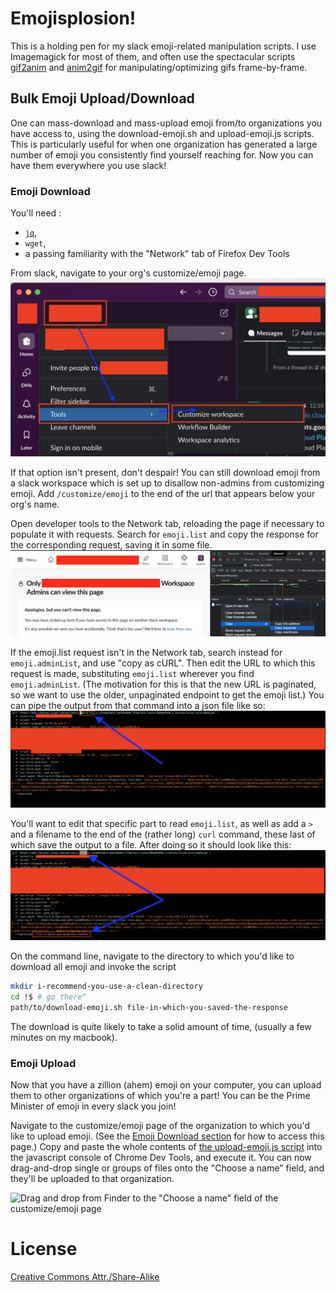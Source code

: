 # Emojisplosion!

This is a holding pen for my slack emoji-related manipulation
scripts. I use Imagemagick for most of them, and often use the
spectacular
scripts [gif2anim](http://www.imagemagick.org/Usage/scripts/gif2anim)
and [anim2gif](http://www.imagemagick.org/Usage/scripts/anim2gif) for
manipulating/optimizing gifs frame-by-frame.

## Bulk Emoji Upload/Download

One can mass-download and mass-upload emoji from/to organizations you
have access to, using the download-emoji.sh and upload-emoji.js
scripts. This is particularly useful for when one organization has
generated a large number of emoji you consistently find yourself
reaching for. Now you can have them everywhere you use slack!

### Emoji Download

You'll need :
- [`jq`](https://stedolan.github.io/jq/),
- `wget`,
- a passing familiarity with the "Network" tab of Firefox Dev Tools

From slack, navigate to your org's customize/emoji page.
![Click "Customize Slack" from the organization dropdown.](docs/images/get-to-customize-emoji-page.png)

If that option isn't present, don't despair! You can still download
emoji from a slack workspace which is set up to disallow non-admins
from customizing emoji. Add `/customize/emoji` to the end of the url
that appears below your org's name.

Open developer tools to the Network tab, reloading the page if necessary to populate it with requests.
Search for `emoji.list` and copy the response for the corresponding request, saving it in some file.
![Copy response from the emoji.list request](docs/images/get-emoji-list-response.png)

If the emoji.list request isn't in the Network tab, search instead for
`emoji.adminList`, and use "copy as cURL". Then edit the URL to which
this request is made, substituting `emoji.list` wherever you find
`emoji.adminList`. (The motivation for this is that the new URL is
paginated, so we want to use the older, unpaginated endpoint to get
the emoji list.) You can pipe the output from that command into a json
file like so:
![Before we edit the curl command it will show emoji.adminList](docs/images/curl-admin-request-with-arrow-of-part-to-edit.png)

You'll want to edit that specific part to read `emoji.list`, as well
as add a `>` and a filename to the end of the (rather long) `curl`
command, these last of which save the output to a file. After doing so
it should look like this:
![After we edit the curl command it will show emoji.list and an output redirection to a file](docs/images/curl-emoji-dot-list-request-with-arrows-of-edited-parts.png)

On the command line, navigate to the directory to which you'd like to download all emoji and invoke the script
```sh
mkdir i-recommend-you-use-a-clean-directory
cd !$ # go there^
path/to/download-emoji.sh file-in-which-you-saved-the-response
```

The download is quite likely to take a solid amount of time, (usually a few minutes on my macbook).

### Emoji Upload

Now that you have a zillion (ahem) emoji on your computer, you can
upload them to other organizations of which you're a part! You can be
the Prime Minister of emoji in every slack you join!

Navigate to the customize/emoji page of the organization to which
you'd like to upload emoji. (See
the [Emoji Download section](#emoji-download) for how to access this
page.) Copy and paste the whole contents
of [the upload-emoji.js script](upload-emoji.js) into the javascript
console of Chrome Dev Tools, and execute it. You can now drag-and-drop
single or groups of files onto the "Choose a name" field, and they'll
be uploaded to that organization.

![Drag and drop from Finder to the "Choose a name" field of the customize/emoji page](docs/images/drag-and-drop-osx.png)



# License

[Creative Commons Attr./Share-Alike](https://creativecommons.org/licenses/by-sa/3.0/deed.en)
